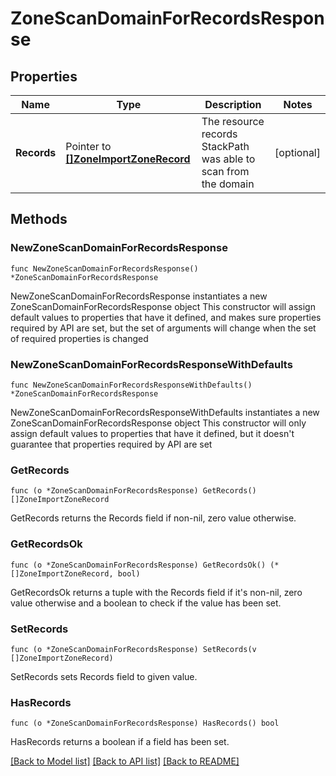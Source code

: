 # ZoneScanDomainForRecordsResponse

## Properties

Name | Type | Description | Notes
------------ | ------------- | ------------- | -------------
**Records** | Pointer to [**[]ZoneImportZoneRecord**](ZoneImportZoneRecord.md) | The resource records StackPath was able to scan from the domain | [optional] 

## Methods

### NewZoneScanDomainForRecordsResponse

`func NewZoneScanDomainForRecordsResponse() *ZoneScanDomainForRecordsResponse`

NewZoneScanDomainForRecordsResponse instantiates a new ZoneScanDomainForRecordsResponse object
This constructor will assign default values to properties that have it defined,
and makes sure properties required by API are set, but the set of arguments
will change when the set of required properties is changed

### NewZoneScanDomainForRecordsResponseWithDefaults

`func NewZoneScanDomainForRecordsResponseWithDefaults() *ZoneScanDomainForRecordsResponse`

NewZoneScanDomainForRecordsResponseWithDefaults instantiates a new ZoneScanDomainForRecordsResponse object
This constructor will only assign default values to properties that have it defined,
but it doesn't guarantee that properties required by API are set

### GetRecords

`func (o *ZoneScanDomainForRecordsResponse) GetRecords() []ZoneImportZoneRecord`

GetRecords returns the Records field if non-nil, zero value otherwise.

### GetRecordsOk

`func (o *ZoneScanDomainForRecordsResponse) GetRecordsOk() (*[]ZoneImportZoneRecord, bool)`

GetRecordsOk returns a tuple with the Records field if it's non-nil, zero value otherwise
and a boolean to check if the value has been set.

### SetRecords

`func (o *ZoneScanDomainForRecordsResponse) SetRecords(v []ZoneImportZoneRecord)`

SetRecords sets Records field to given value.

### HasRecords

`func (o *ZoneScanDomainForRecordsResponse) HasRecords() bool`

HasRecords returns a boolean if a field has been set.


[[Back to Model list]](../README.md#documentation-for-models) [[Back to API list]](../README.md#documentation-for-api-endpoints) [[Back to README]](../README.md)


